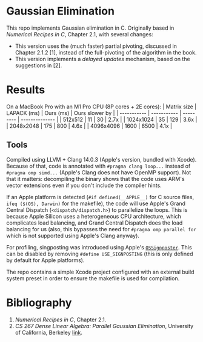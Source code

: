 # Gaussian Elimination
This repo implements Gaussian elimination in C. Originally based in _Numerical Recipes in C_, Chapter 2.1, with several changes:
- This version uses the (much faster) partial pivoting, discussed in Chapter 2.1.2 [1], instead of the full-pivoting of the algorithm in the book.
- This version implements a _delayed updates_ mechanism, based on the suggestions in [2].

# Results
On a MacBook Pro with an M1 Pro CPU (8P cores + 2E cores):
| Matrix size | LAPACK (ms) | Ours (ms) | Ours slower by |
| ----------- | ----------- | --------- | -------------- |
| 512x512     | 11          | 30        | 2.7x           |
| 1024x1024   | 35          | 129       | 3.6x           |
| 2048x2048   | 175         | 800       | 4.6x           |
| 4096x4096   | 1600        | 6500      | 4.1x           |

## Tools
Compiled using LLVM + Clang 14.0.3 (Apple's version, bundled with Xcode). Because of that, code is annotated with `#pragma clang loop...` instead of `#pragma omp simd...` (Apple's Clang does not have OpenMP support). Not that it matters: decompiling the binary shows that the code uses ARM's vector extensions even if you don't include the compiler hints.

If an Apple platform is detected (`#if defined(__APPLE__)` for C source files, `ifeq ($(OS), Darwin)` for the makefile), the code will use Apple's Grand Central Dispatch (`<dispatch/dispatch.h>`) to parallelize the loops. This is because Apple Silicon uses a heterogeneous CPU architecture, which complicates load balancing, and Grand Central Dispatch does the load balancing for us (also, this bypasses the need for `#pragma omp parallel for` which is not supported using Apple's Clang anyway).

For profiling, singposting was introduced using Apple's [`OSSignposter`](https://developer.apple.com/documentation/os/ossignposter). This can be disabled by removing `#define USE_SIGNPOSTING` (this is only defined by default for Apple platforms).

The repo contains a simple Xcode project configured with an external build system preset in order to ensure the makefile is used for compilation.

# Bibliography
1. _Numerical Recipes in C_, Chapter 2.1.
2. _CS 267 Dense Linear Algebra: Parallel Gaussian Elimination_, University of California, Berkeley [link](https://people.eecs.berkeley.edu/~demmel/cs267_Spr14/Lectures/lecture13_densela_2_jwd14_4pp.pdf).
